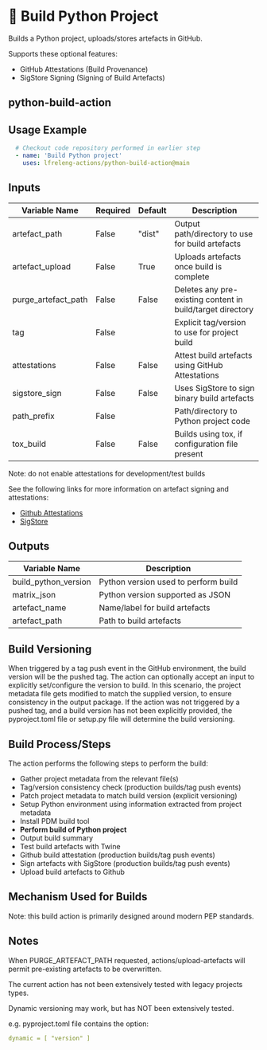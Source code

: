 <!--
# SPDX-License-Identifier: Apache-2.0
# SPDX-FileCopyrightText: 2025 The Linux Foundation
-->

# 🐍 Build Python Project

Builds a Python project, uploads/stores artefacts in GitHub.

Supports these optional features:

- GitHub Attestations (Build Provenance)
- SigStore Signing    (Signing of Build Artefacts)

## python-build-action

## Usage Example

<!-- markdownlint-disable MD046 -->

```yaml
  # Checkout code repository performed in earlier step
  - name: 'Build Python project'
    uses: lfreleng-actions/python-build-action@main
```

<!-- markdownlint-enable MD046 -->

## Inputs

<!-- markdownlint-disable MD013 -->

| Variable Name       | Required | Default | Description                                                |
| ------------------- | -------- | ------- | ---------------------------------------------------------- |
| artefact_path       | False    | "dist"  | Output path/directory to use for build artefacts           |
| artefact_upload     | False    | True    | Uploads artefacts once build is complete                   |
| purge_artefact_path | False    | False   | Deletes any pre-existing content in build/target directory |
| tag                 | False    |         | Explicit tag/version to use for project build              |
| attestations        | False    | False   | Attest build artefacts using GitHub Attestations           |
| sigstore_sign       | False    | False   | Uses SigStore to sign binary build artefacts               |
| path_prefix         | False    |         | Path/directory to Python project code                      |
| tox_build           | False    | False   | Builds using tox, if configuration file present            |

Note: do not enable attestations for development/test builds

See the following links for more information on artefact signing and attestations:

- [Github Attestations][Github Attestations]
- [SigStore](https://www.sigstore.dev/)

<!-- markdownlint-enable MD013 -->

## Outputs

<!-- markdownlint-disable MD013 -->

| Variable Name        | Description                          |
| -------------------- | ------------------------------------ |
| build_python_version | Python version used to perform build |
| matrix_json          | Python version supported as JSON     |
| artefact_name        | Name/label for build artefacts       |
| artefact_path        | Path to build artefacts              |

<!-- markdownlint-enable MD013 -->

## Build Versioning

When triggered by a tag push event in the GitHub environment, the build version
will be the pushed tag. The action can optionally accept an input to explicitly
set/configure the version to build. In this scenario, the project metadata file
gets modified to match the supplied version, to ensure consistency in the
output package. If the action was not triggered by a pushed tag, and a build
version has not been explicitly provided, the pyproject.toml file or setup.py
file will determine the build versioning.

## Build Process/Steps

The action performs the following steps to perform the build:

- Gather project metadata from the relevant file(s)
- Tag/version consistency check (production builds/tag push events)
- Patch project metadata to match build version (explicit versioning)
- Setup Python environment using information extracted from project metadata
- Install PDM build tool
- **Perform build of Python project**
- Output build summary
- Test build artefacts with Twine
- Github build attestation (production builds/tag push events)
- Sign artefacts with SigStore (production builds/tag push events)
- Upload build artefacts to Github

## Mechanism Used for Builds

Note: this build action is primarily designed around modern PEP standards.

## Notes

When PURGE_ARTEFACT_PATH requested, actions/upload-artefacts will permit
pre-existing artefacts to be overwritten.

The current action has not been extensively tested with legacy projects types.

Dynamic versioning may work, but has NOT been extensively tested.

e.g. pyproject.toml file contains the option:

```yaml
dynamic = [ "version" ]
```

<!-- markdownlint-disable MD013 -->

[Github Attestations]: https://docs.github.com/en/actions/security-for-github-actions/using-artifact-attestations/using-artifact-attestations-to-establish-provenance-for-builds
